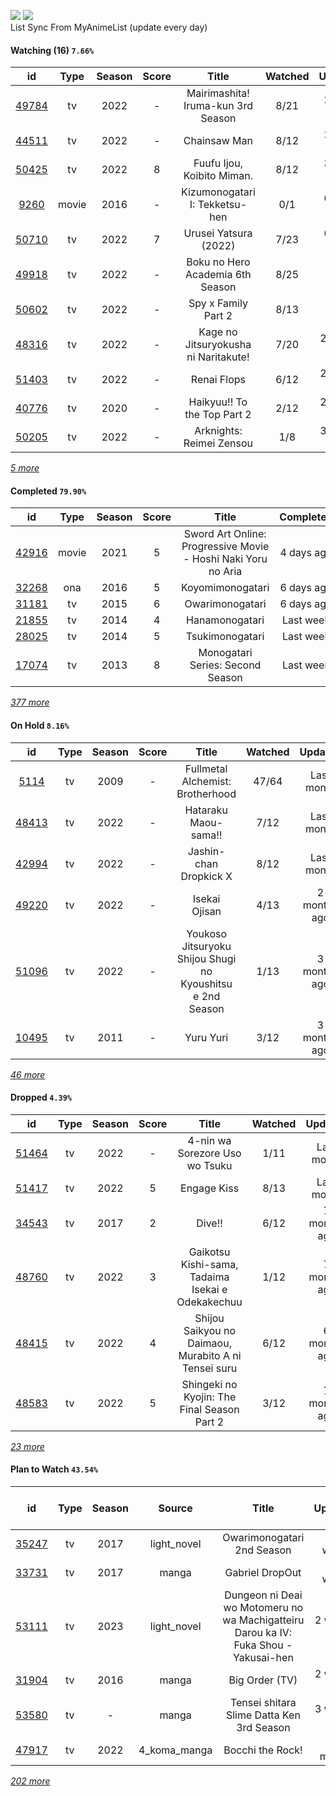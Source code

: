[![](https://img.shields.io/badge/MyAnimeList-2E51A2?logo=MyAnimeList&logoColor=FFFFFF&style=flat)](https://myanimelist.net/profile/Faelayis)
[![](https://img.shields.io/badge/Anilist-02A9FF?logo=AniList&logoColor=FFFFFF&style=flat)](https://anilist.co/user/Faelayis/)<br>
List Sync From MyAnimeList (update every day)

#### Watching (16) ``7.66%``

|                      id                      |  Type | Season | Score |                                       Title                                       | Watched |   Updated   | Start Date |
| :------------------------------------------: | :---: | :----: | :---: | :-------------------------------------------------------------------------------: | :-----: | :---------: | :--------: |
| [49784](https://myanimelist.net/anime/49784) |   tv  |  2022  |   -   |                         Mairimashita! Iruma-kun 3rd Season                        |   8/21  |  2 days ago | 10/09/2022 |
| [44511](https://myanimelist.net/anime/44511) |   tv  |  2022  |   -   |                                    Chainsaw Man                                   |   8/12  |  2 days ago | 10/13/2022 |
| [50425](https://myanimelist.net/anime/50425) |   tv  |  2022  |   8   |                             Fuufu Ijou, Koibito Miman.                            |   8/12  |  3 days ago | 10/24/2022 |
|  [9260](https://myanimelist.net/anime/9260)  | movie |  2016  |   -   |                           Kizumonogatari I: Tekketsu-hen                          |   0/1   |  6 days ago | 11/26/2022 |
| [50710](https://myanimelist.net/anime/50710) |   tv  |  2022  |   7   |                               Urusei Yatsura (2022)                               |   7/23  |  6 days ago | 10/14/2022 |
| [49918](https://myanimelist.net/anime/49918) |   tv  |  2022  |   -   |                          Boku no Hero Academia 6th Season                         |   8/25  |  Last week  | 10/02/2022 |
| [50602](https://myanimelist.net/anime/50602) |   tv  |  2022  |   -   |                                Spy x Family Part 2                                |   8/13  |  Last week  | 10/02/2022 |
| [48316](https://myanimelist.net/anime/48316) |   tv  |  2022  |   -   |                        Kage no Jitsuryokusha ni Naritakute!                       |   7/20  | 2 weeks ago | 10/06/2022 |
| [51403](https://myanimelist.net/anime/51403) |   tv  |  2022  |   -   |                                    Renai Flops                                    |   6/12  | 2 weeks ago | 10/27/2022 |
| [40776](https://myanimelist.net/anime/40776) |   tv  |  2020  |   -   |                            Haikyuu!! To the Top Part 2                            |   2/12  | 2 weeks ago | 11/12/2022 |
| [50205](https://myanimelist.net/anime/50205) |   tv  |  2022  |   -   |                              Arknights: Reimei Zensou                             |   1/8   | 3 weeks ago | 11/06/2022 |


*[5 more](https://github.com/Faelayis/MyAnimeList-History/blob/master/List/Anime/watching.md)*

#### Completed ``79.90%``

|                      id                      |   Type  | Season | Score |                                                   Title                                                   |   Completed   | Start Date | Finish Date |
| :------------------------------------------: | :-----: | :----: | :---: | :-------------------------------------------------------------------------------------------------------: | :-----------: | :--------: | :---------: |
| [42916](https://myanimelist.net/anime/42916) |  movie  |  2021  |   5   |                       Sword Art Online: Progressive Movie - Hoshi Naki Yoru no Aria                       |   4 days ago  | 11/28/2022 |  11/28/2022 |
| [32268](https://myanimelist.net/anime/32268) |   ona   |  2016  |   5   |                                              Koyomimonogatari                                             |   6 days ago  | 11/26/2022 |  11/26/2022 |
| [31181](https://myanimelist.net/anime/31181) |    tv   |  2015  |   6   |                                              Owarimonogatari                                              |   6 days ago  | 11/26/2022 |  11/26/2022 |
| [21855](https://myanimelist.net/anime/21855) |    tv   |  2014  |   4   |                                               Hanamonogatari                                              |   Last week   | 11/24/2022 |  11/24/2022 |
| [28025](https://myanimelist.net/anime/28025) |    tv   |  2014  |   5   |                                              Tsukimonogatari                                              |   Last week   | 11/24/2022 |  11/24/2022 |
| [17074](https://myanimelist.net/anime/17074) |    tv   |  2013  |   8   |                                      Monogatari Series: Second Season                                     |   Last week   | 11/20/2022 |  11/24/2022 |


*[377 more](https://github.com/Faelayis/MyAnimeList-History/blob/master/List/Anime/completed.md)*

#### On Hold ``8.16%``

|                      id                      |   Type  | Season | Score |                            Title                           | Watched |    Updated    | Start Date |
| :------------------------------------------: | :-----: | :----: | :---: | :--------------------------------------------------------: | :-----: | :-----------: | :--------: |
|  [5114](https://myanimelist.net/anime/5114)  |    tv   |  2009  |   -   |              Fullmetal Alchemist: Brotherhood              |  47/64  |   Last month  | 10/07/2022 |
| [48413](https://myanimelist.net/anime/48413) |    tv   |  2022  |   -   |                    Hataraku Maou-sama!!                    |   7/12  |   Last month  | 07/15/2022 |
| [42994](https://myanimelist.net/anime/42994) |    tv   |  2022  |   -   |                   Jashin-chan Dropkick X                   |   8/12  |   Last month  | 07/15/2022 |
| [49220](https://myanimelist.net/anime/49220) |    tv   |  2022  |   -   |                        Isekai Ojisan                       |   4/13  |  2 months ago | 07/08/2022 |
| [51096](https://myanimelist.net/anime/51096) |    tv   |  2022  |   -   | Youkoso Jitsuryoku Shijou Shugi no Kyoushitsu e 2nd Season |   1/13  |  3 months ago | 07/05/2022 |
| [10495](https://myanimelist.net/anime/10495) |    tv   |  2011  |   -   |                          Yuru Yuri                         |   3/12  |  3 months ago | 06/30/2022 |


*[46 more](https://github.com/Faelayis/MyAnimeList-History/blob/master/List/Anime/on_hold.md)*

#### Dropped ``4.39%``

|                      id                      | Type | Season | Score |                                     Title                                    | Watched |    Updated   | Start Date |
| :------------------------------------------: | :--: | :----: | :---: | :--------------------------------------------------------------------------: | :-----: | :----------: | :--------: |
| [51464](https://myanimelist.net/anime/51464) |  tv  |  2022  |   -   |                        4-nin wa Sorezore Uso wo Tsuku                        |   1/11  |  Last month  | 10/16/2022 |
| [51417](https://myanimelist.net/anime/51417) |  tv  |  2022  |   5   |                                  Engage Kiss                                 |   8/13  |  Last month  | 07/03/2022 |
| [34543](https://myanimelist.net/anime/34543) |  tv  |  2017  |   2   |                                    Dive!!                                    |   6/12  | 7 months ago | 05/03/2022 |
| [48760](https://myanimelist.net/anime/48760) |  tv  |  2022  |   3   |               Gaikotsu Kishi-sama, Tadaima Isekai e Odekakechuu              |   1/12  | 7 months ago | 04/12/2022 |
| [48415](https://myanimelist.net/anime/48415) |  tv  |  2022  |   4   |             Shijou Saikyou no Daimaou, Murabito A ni Tensei suru             |   6/12  | 6 months ago | 04/08/2022 |
| [48583](https://myanimelist.net/anime/48583) |  tv  |  2022  |   5   |                  Shingeki no Kyojin: The Final Season Part 2                 |   3/12  | 7 months ago | 01/28/2022 |


*[23 more](https://github.com/Faelayis/MyAnimeList-History/blob/master/List/Anime/dropped.md)*

#### Plan to Watch ``43.54%``

|                      id                      |   Type  | Season |    Source    |                                                     Title                                                    |    Updated    | Plan Start Date |
| :------------------------------------------: | :-----: | :----: | :----------: | :----------------------------------------------------------------------------------------------------------: | :-----------: | :-------------: |
| [35247](https://myanimelist.net/anime/35247) |    tv   |  2017  |  light_novel |                                          Owarimonogatari 2nd Season                                          |   Last week   |        -        |
| [33731](https://myanimelist.net/anime/33731) |    tv   |  2017  |     manga    |                                                Gabriel DropOut                                               |   Last week   |        -        |
| [53111](https://myanimelist.net/anime/53111) |    tv   |  2023  |  light_novel |             Dungeon ni Deai wo Motomeru no wa Machigatteiru Darou ka IV: Fuka Shou - Yakusai-hen             |  2 weeks ago  |        -        |
| [31904](https://myanimelist.net/anime/31904) |    tv   |  2016  |     manga    |                                                Big Order (TV)                                                |  2 weeks ago  |        -        |
| [53580](https://myanimelist.net/anime/53580) |    tv   |    -   |     manga    |                                   Tensei shitara Slime Datta Ken 3rd Season                                  |  3 weeks ago  |        -        |
| [47917](https://myanimelist.net/anime/47917) |    tv   |  2022  | 4_koma_manga |                                               Bocchi the Rock!                                               |   Last month  |        -        |


*[202 more](https://github.com/Faelayis/MyAnimeList-History/blob/master/List/Anime/plan_to_watch.md)*
